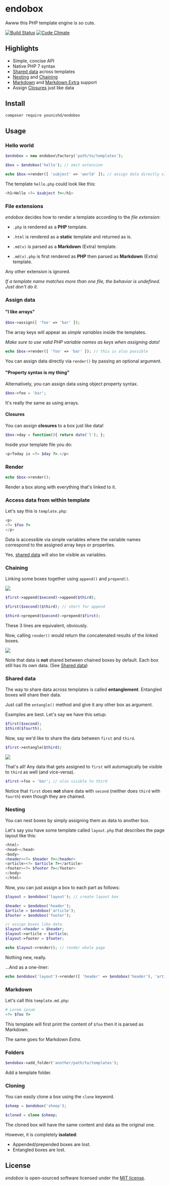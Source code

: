 # endobox

Awww this PHP template engine is so cute.

[![Build Status](https://travis-ci.org/younishd/endobox.svg?branch=v2)](https://travis-ci.org/younishd/endobox)
[![Code Climate](https://codeclimate.com/github/younishd/endobox/badges/gpa.svg)](https://codeclimate.com/github/younishd/endobox)

## Highlights

- Simple, concise API
- Native PHP 7 syntax
- [Shared data](#shared-data) across templates
- [Nesting](#nesting) and [Chaining](#chaining)
- [Markdown](https://github.com/erusev/parsedown "using Parsedown") and
[Markdown Extra](https://github.com/erusev/parsedown-extra "using Parsedown Extra") support
- Assign [Closures](#closures) just like data

## Install

```bash
composer require younishd/endobox
```

## Usage

### Hello world

```php
$endobox = new endobox\Factory('path/to/templates');

$box = $endobox('hello'); // omit extension

echo $box->render([ 'subject' => 'world' ]); // assign data directly via render
```

The template `hello.php` could look like this:

```php
<h1>Hello <?= $subject ?></h1>
```

### File extensions

_endobox_ decides how to render a template according to the _file extension_:

- `.php` is rendered as a __PHP__ template.

- `.html` is rendered as a __static__ template and returned as is.

- `.md(x)` is parsed as a __Markdown__ (Extra) template.

- `.md(x).php` is first rendered as __PHP__ then parsed as __Markdown__ (Extra) template.

Any other extension is ignored.

_If a template name matches more than one file, the behavior is undefined. Just don't do it._

### Assign data

#### "I like arrays"

```php
$box->assign([ 'foo' => 'bar' ]);
```

The array keys will appear as _simple variables_ inside the templates.

_Make sure to use valid PHP variable names as keys when assigning data!_

```php
echo $box->render([ 'foo' => 'bar' ]); // this is also possible
```

You can assign data directly via `render()` by passing an optional argument.

#### "Property syntax is my thing"

Alternatively, you can assign data using object property syntax.

```php
$box->foo = 'bar';
```

It's really the same as using arrays.

#### Closures

You can assign __closures__ to a box just like data!

```php
$box->day = function(){ return date('l'); };
```

Inside your template file you do:

```php
<p>Today is <?= $day ?>.</p>
```

### Render

```php
echo $box->render();
```

Render a box along with everything that's linked to it.

### Access data from within template

Let's say this is `template.php`:

```php
<p>
<?= $foo ?>
</p>
```

Data is accessible via simple variables where the variable names correspond to the assigned array keys or properties.

Yes, [shared data](#shared-data) will also be visible as variables.

### Chaining

Linking some boxes together using `append()` and `prepend()`.

![](doc/endobox_figure_01.png)

```php
$first->append($second)->append($third);
```
```php
$first($second)($third); // short for append
```
```php
$third->prepend($second)->prepend($first);
```

These 3 lines are equivalent, obviously.

Now, calling `render()` would return the concatenated results of the linked boxes.

![](doc/endobox_figure_02.png)

Note that data is __not__ shared between chained boxes by default. Each box still has its own data. (See [Shared data](#shared-data))

### Shared data

The way to share data across templates is called __entanglement__. Entangled boxes will share their data.

Just call the `entangle()` method and give it any other box as argument.

Examples are best. Let's say we have this setup:

```php
$first($second);
$third($fourth);
```

Now, say we'd like to share the data between `first` and `third`.

```php
$first->entangle($third);
```

![](doc/endobox_figure_03.png)

That's all! Any data that gets assigned to `first` will automagically be visible to `third` as well (and vice-versa).

```php
$first->foo = 'bar'; // also visible to third
```

Notice that `first` does __not__ share data with `second` (neither does `third` with `fourth`) even though they are chained.

### Nesting

You can nest boxes by simply assigning them as data to another box.

Let's say you have some template called `layout.php` that describes the page layout like this:

```php
<html>
<head></head>
<body>
<header><?= $header ?></header>
<article><?= $article ?></article>
<footer><?= $footer ?></footer>
</body>
</html>
```

Now, you can just assign a box to each part as follows:

```php
$layout = $endobox('layout'); // create layout box

$header = $endobox('header');
$article = $endobox('article');
$footer = $endobox('footer');

// assign boxes like data
$layout->header = $header;
$layout->article = $article;
$layout->footer = $footer;

echo $layout->render(); // render whole page
```

Nothing new, really.

...And as a one-liner:

```php
echo $endobox('layout')->render([ 'header' => $endobox('header'), 'article' => $endobox('article'), 'footer' => $endobox('footer') ]);
```

### Markdown

Let's call this `template.md.php`:

```php
# Lorem ipsum
<?= $foo ?>
```

This template will first print the content of `$foo` then it is parsed as Markdown.

The same goes for Markdown _Extra_.

### Folders

```php
$endobox->add_folder('another/path/to/templates');
```

Add a template folder.

### Cloning

You can easily clone a box using the `clone` keyword.

```php
$sheep = $endobox('sheep');

$cloned = clone $sheep;
```

The cloned box will have the same content and data as the original one.

However, it is completely __isolated__:

- Appended/prepended boxes are lost.
- Entangled boxes are lost.

## License

_endobox_ is open-sourced software licensed under the [MIT license](LICENSE).
